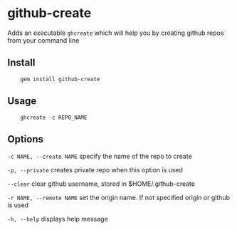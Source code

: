 github-create
==============

Adds an executable `ghcreate` which will help you by creating github repos from your command line

Install
--------

        gem install github-create


Usage
------

        ghcreate -c REPO_NAME

Options
--------

`-c NAME, --create NAME`              specify the name of the repo to create

`-p, --private`             creates private repo when this option is used

`--clear`                   clear github username, stored in $HOME/.github-create

`-r NAME, --remote NAME`         set the origin name. If not specified origin or github is used

`-h, --help`                displays help message
